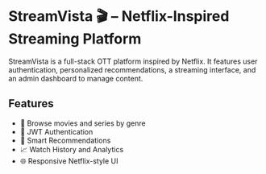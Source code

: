 # StreamVista 🎬 – Netflix-Inspired Streaming Platform

StreamVista is a full-stack OTT platform inspired by Netflix. It features user authentication, personalized recommendations, a streaming interface, and an admin dashboard to manage content.

## Features
- 🎥 Browse movies and series by genre
- 🔐 JWT Authentication
- 🧠 Smart Recommendations
- 📈 Watch History and Analytics
- 🌐 Responsive Netflix-style UI
